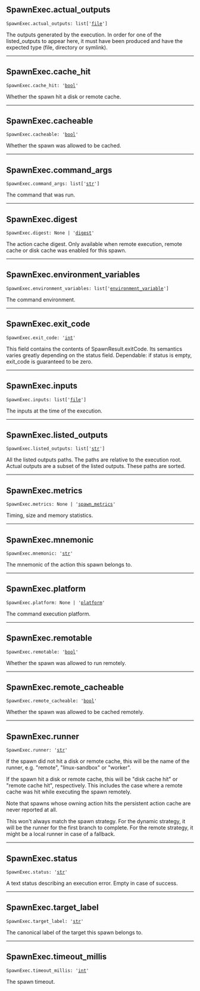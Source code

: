 

## SpawnExec.actual\_outputs

<pre class="language-python"><code><span class="source python"><span class="meta qualified-name python"><span class="meta generic-name python">SpawnExec</span><span class="punctuation accessor dot python">.</span><span class="meta generic-name python">actual_outputs</span></span><span class="punctuation separator annotation variable python">:</span> <span class="meta item-access python"><span class="meta qualified-name python"><span class="support type python">list</span></span></span><span class="meta item-access python"><span class="punctuation section brackets begin python">[</span></span><span class="meta item-access arguments python"><span class="meta string python"><span class="string quoted single python"><span class="punctuation definition string begin python">&#39;</span></span></span><span class="meta string python"><span class="string quoted single python"><a href="/lib/bazel/build/execution_log/file">file</a><span class="punctuation definition string end python">&#39;</span></span></span></span><span class="meta item-access python"><span class="punctuation section brackets end python">]</span></span></span></code></pre>

The outputs generated by the execution. In order for one of the listed\_outputs to appear here, it must have been produced and have the expected type (file, directory or symlink).

***

## SpawnExec.cache\_hit

<pre class="language-python"><code><span class="source python"><span class="meta qualified-name python"><span class="meta generic-name python">SpawnExec</span><span class="punctuation accessor dot python">.</span><span class="meta generic-name python">cache_hit</span></span><span class="punctuation separator annotation variable python">:</span> <span class="meta string python"><span class="string quoted single python"><span class="punctuation definition string begin python">&#39;</span></span></span><span class="meta string python"><span class="string quoted single python"><a href="/lib/bool">bool</a><span class="punctuation definition string end python">&#39;</span></span></span></span></code></pre>

Whether the spawn hit a disk or remote cache.

***

## SpawnExec.cacheable

<pre class="language-python"><code><span class="source python"><span class="meta qualified-name python"><span class="meta generic-name python">SpawnExec</span><span class="punctuation accessor dot python">.</span><span class="meta generic-name python">cacheable</span></span><span class="punctuation separator annotation variable python">:</span> <span class="meta string python"><span class="string quoted single python"><span class="punctuation definition string begin python">&#39;</span></span></span><span class="meta string python"><span class="string quoted single python"><a href="/lib/bool">bool</a><span class="punctuation definition string end python">&#39;</span></span></span></span></code></pre>

Whether the spawn was allowed to be cached.

***

## SpawnExec.command\_args

<pre class="language-python"><code><span class="source python"><span class="meta qualified-name python"><span class="meta generic-name python">SpawnExec</span><span class="punctuation accessor dot python">.</span><span class="meta generic-name python">command_args</span></span><span class="punctuation separator annotation variable python">:</span> <span class="meta item-access python"><span class="meta qualified-name python"><span class="support type python">list</span></span></span><span class="meta item-access python"><span class="punctuation section brackets begin python">[</span></span><span class="meta item-access arguments python"><span class="meta string python"><span class="string quoted single python"><span class="punctuation definition string begin python">&#39;</span></span></span><span class="meta string python"><span class="string quoted single python"><a href="/lib/str">str</a><span class="punctuation definition string end python">&#39;</span></span></span></span><span class="meta item-access python"><span class="punctuation section brackets end python">]</span></span></span></code></pre>

The command that was run.

***

## SpawnExec.digest

<pre class="language-python"><code><span class="source python"><span class="meta qualified-name python"><span class="meta generic-name python">SpawnExec</span><span class="punctuation accessor dot python">.</span><span class="meta generic-name python">digest</span></span><span class="punctuation separator annotation variable python">:</span> <span class="constant language python">None</span> <span class="keyword operator arithmetic python">|</span> <span class="meta string python"><span class="string quoted single python"><span class="punctuation definition string begin python">&#39;</span></span></span><span class="meta string python"><span class="string quoted single python"><a href="/lib/bazel/build/execution_log/digest">digest</a><span class="punctuation definition string end python">&#39;</span></span></span></span></code></pre>

The action cache digest. Only available when remote execution, remote cache or disk cache was enabled for this spawn.

***

## SpawnExec.environment\_variables

<pre class="language-python"><code><span class="source python"><span class="meta qualified-name python"><span class="meta generic-name python">SpawnExec</span><span class="punctuation accessor dot python">.</span><span class="meta generic-name python">environment_variables</span></span><span class="punctuation separator annotation variable python">:</span> <span class="meta item-access python"><span class="meta qualified-name python"><span class="support type python">list</span></span></span><span class="meta item-access python"><span class="punctuation section brackets begin python">[</span></span><span class="meta item-access arguments python"><span class="meta string python"><span class="string quoted single python"><span class="punctuation definition string begin python">&#39;</span></span></span><span class="meta string python"><span class="string quoted single python"><a href="/lib/bazel/build/execution_log/environment_variable">environment_variable</a><span class="punctuation definition string end python">&#39;</span></span></span></span><span class="meta item-access python"><span class="punctuation section brackets end python">]</span></span></span></code></pre>

The command environment.

***

## SpawnExec.exit\_code

<pre class="language-python"><code><span class="source python"><span class="meta qualified-name python"><span class="meta generic-name python">SpawnExec</span><span class="punctuation accessor dot python">.</span><span class="meta generic-name python">exit_code</span></span><span class="punctuation separator annotation variable python">:</span> <span class="meta string python"><span class="string quoted single python"><span class="punctuation definition string begin python">&#39;</span></span></span><span class="meta string python"><span class="string quoted single python"><a href="/lib/int">int</a><span class="punctuation definition string end python">&#39;</span></span></span></span></code></pre>

This field contains the contents of SpawnResult.exitCode. Its semantics varies greatly depending on the status field. Dependable: if status is empty, exit\_code is guaranteed to be zero.

***

## SpawnExec.inputs

<pre class="language-python"><code><span class="source python"><span class="meta qualified-name python"><span class="meta generic-name python">SpawnExec</span><span class="punctuation accessor dot python">.</span><span class="meta generic-name python">inputs</span></span><span class="punctuation separator annotation variable python">:</span> <span class="meta item-access python"><span class="meta qualified-name python"><span class="support type python">list</span></span></span><span class="meta item-access python"><span class="punctuation section brackets begin python">[</span></span><span class="meta item-access arguments python"><span class="meta string python"><span class="string quoted single python"><span class="punctuation definition string begin python">&#39;</span></span></span><span class="meta string python"><span class="string quoted single python"><a href="/lib/bazel/build/execution_log/file">file</a><span class="punctuation definition string end python">&#39;</span></span></span></span><span class="meta item-access python"><span class="punctuation section brackets end python">]</span></span></span></code></pre>

The inputs at the time of the execution.

***

## SpawnExec.listed\_outputs

<pre class="language-python"><code><span class="source python"><span class="meta qualified-name python"><span class="meta generic-name python">SpawnExec</span><span class="punctuation accessor dot python">.</span><span class="meta generic-name python">listed_outputs</span></span><span class="punctuation separator annotation variable python">:</span> <span class="meta item-access python"><span class="meta qualified-name python"><span class="support type python">list</span></span></span><span class="meta item-access python"><span class="punctuation section brackets begin python">[</span></span><span class="meta item-access arguments python"><span class="meta string python"><span class="string quoted single python"><span class="punctuation definition string begin python">&#39;</span></span></span><span class="meta string python"><span class="string quoted single python"><a href="/lib/str">str</a><span class="punctuation definition string end python">&#39;</span></span></span></span><span class="meta item-access python"><span class="punctuation section brackets end python">]</span></span></span></code></pre>

All the listed outputs paths. The paths are relative to the execution root. Actual outputs are a subset of the listed outputs. These paths are sorted.

***

## SpawnExec.metrics

<pre class="language-python"><code><span class="source python"><span class="meta qualified-name python"><span class="meta generic-name python">SpawnExec</span><span class="punctuation accessor dot python">.</span><span class="meta generic-name python">metrics</span></span><span class="punctuation separator annotation variable python">:</span> <span class="constant language python">None</span> <span class="keyword operator arithmetic python">|</span> <span class="meta string python"><span class="string quoted single python"><span class="punctuation definition string begin python">&#39;</span></span></span><span class="meta string python"><span class="string quoted single python"><a href="/lib/bazel/build/execution_log/spawn_metrics">spawn_metrics</a><span class="punctuation definition string end python">&#39;</span></span></span></span></code></pre>

Timing, size and memory statistics.

***

## SpawnExec.mnemonic

<pre class="language-python"><code><span class="source python"><span class="meta qualified-name python"><span class="meta generic-name python">SpawnExec</span><span class="punctuation accessor dot python">.</span><span class="meta generic-name python">mnemonic</span></span><span class="punctuation separator annotation variable python">:</span> <span class="meta string python"><span class="string quoted single python"><span class="punctuation definition string begin python">&#39;</span></span></span><span class="meta string python"><span class="string quoted single python"><a href="/lib/str">str</a><span class="punctuation definition string end python">&#39;</span></span></span></span></code></pre>

The mnemonic of the action this spawn belongs to.

***

## SpawnExec.platform

<pre class="language-python"><code><span class="source python"><span class="meta qualified-name python"><span class="meta generic-name python">SpawnExec</span><span class="punctuation accessor dot python">.</span><span class="meta generic-name python">platform</span></span><span class="punctuation separator annotation variable python">:</span> <span class="constant language python">None</span> <span class="keyword operator arithmetic python">|</span> <span class="meta string python"><span class="string quoted single python"><span class="punctuation definition string begin python">&#39;</span></span></span><span class="meta string python"><span class="string quoted single python"><a href="/lib/bazel/build/execution_log/platform">platform</a><span class="punctuation definition string end python">&#39;</span></span></span></span></code></pre>

The command execution platform.

***

## SpawnExec.remotable

<pre class="language-python"><code><span class="source python"><span class="meta qualified-name python"><span class="meta generic-name python">SpawnExec</span><span class="punctuation accessor dot python">.</span><span class="meta generic-name python">remotable</span></span><span class="punctuation separator annotation variable python">:</span> <span class="meta string python"><span class="string quoted single python"><span class="punctuation definition string begin python">&#39;</span></span></span><span class="meta string python"><span class="string quoted single python"><a href="/lib/bool">bool</a><span class="punctuation definition string end python">&#39;</span></span></span></span></code></pre>

Whether the spawn was allowed to run remotely.

***

## SpawnExec.remote\_cacheable

<pre class="language-python"><code><span class="source python"><span class="meta qualified-name python"><span class="meta generic-name python">SpawnExec</span><span class="punctuation accessor dot python">.</span><span class="meta generic-name python">remote_cacheable</span></span><span class="punctuation separator annotation variable python">:</span> <span class="meta string python"><span class="string quoted single python"><span class="punctuation definition string begin python">&#39;</span></span></span><span class="meta string python"><span class="string quoted single python"><a href="/lib/bool">bool</a><span class="punctuation definition string end python">&#39;</span></span></span></span></code></pre>

Whether the spawn was allowed to be cached remotely.

***

## SpawnExec.runner

<pre class="language-python"><code><span class="source python"><span class="meta qualified-name python"><span class="meta generic-name python">SpawnExec</span><span class="punctuation accessor dot python">.</span><span class="meta generic-name python">runner</span></span><span class="punctuation separator annotation variable python">:</span> <span class="meta string python"><span class="string quoted single python"><span class="punctuation definition string begin python">&#39;</span></span></span><span class="meta string python"><span class="string quoted single python"><a href="/lib/str">str</a><span class="punctuation definition string end python">&#39;</span></span></span></span></code></pre>

If the spawn did not hit a disk or remote cache, this will be the name of the runner, e.g. "remote", "linux-sandbox" or "worker".

If the spawn hit a disk or remote cache, this will be "disk cache hit" or
"remote cache hit", respectively. This includes the case where a remote
cache was hit while executing the spawn remotely.

Note that spawns whose owning action hits the persistent action cache
are never reported at all.

This won't always match the spawn strategy. For the dynamic strategy, it
will be the runner for the first branch to complete. For the remote
strategy, it might be a local runner in case of a fallback.

***

## SpawnExec.status

<pre class="language-python"><code><span class="source python"><span class="meta qualified-name python"><span class="meta generic-name python">SpawnExec</span><span class="punctuation accessor dot python">.</span><span class="meta generic-name python">status</span></span><span class="punctuation separator annotation variable python">:</span> <span class="meta string python"><span class="string quoted single python"><span class="punctuation definition string begin python">&#39;</span></span></span><span class="meta string python"><span class="string quoted single python"><a href="/lib/str">str</a><span class="punctuation definition string end python">&#39;</span></span></span></span></code></pre>

A text status describing an execution error. Empty in case of success.

***

## SpawnExec.target\_label

<pre class="language-python"><code><span class="source python"><span class="meta qualified-name python"><span class="meta generic-name python">SpawnExec</span><span class="punctuation accessor dot python">.</span><span class="meta generic-name python">target_label</span></span><span class="punctuation separator annotation variable python">:</span> <span class="meta string python"><span class="string quoted single python"><span class="punctuation definition string begin python">&#39;</span></span></span><span class="meta string python"><span class="string quoted single python"><a href="/lib/str">str</a><span class="punctuation definition string end python">&#39;</span></span></span></span></code></pre>

The canonical label of the target this spawn belongs to.

***

## SpawnExec.timeout\_millis

<pre class="language-python"><code><span class="source python"><span class="meta qualified-name python"><span class="meta generic-name python">SpawnExec</span><span class="punctuation accessor dot python">.</span><span class="meta generic-name python">timeout_millis</span></span><span class="punctuation separator annotation variable python">:</span> <span class="meta string python"><span class="string quoted single python"><span class="punctuation definition string begin python">&#39;</span></span></span><span class="meta string python"><span class="string quoted single python"><a href="/lib/int">int</a><span class="punctuation definition string end python">&#39;</span></span></span></span></code></pre>

The spawn timeout.
